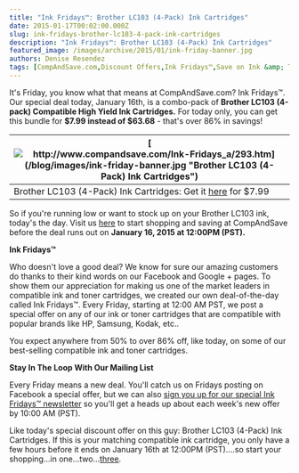 ```yaml
---
title: "Ink Fridays™: Brother LC103 (4-Pack) Ink Cartridges"
date: 2015-01-17T00:02:00.000Z
slug: ink-fridays-brother-lc103-4-pack-ink-cartridges
description: "Ink Fridays™: Brother LC103 (4-Pack) Ink Cartridges"
featured_image: /images/archive/2015/01/ink-friday-banner.jpg
authors: Denise Resendez
tags: [CompAndSave.com,Discount Offers,Ink Fridays™,Save on Ink &amp; Toner]
---
```


  
It's Friday, you know what that means at CompAndSave.com? Ink Fridays™. Our special deal today, January 16th, is a combo-pack of **Brother LC103 (4-pack) Compatible High Yield Ink Cartridges.** For today only, you can get this bundle for **$7.99 instead of $63.68** \- that's over 86% in savings!

| [![http://www.compandsave.com/Ink-Fridays_a/293.htm](/blog/images/ink-friday-banner.jpg "Brother LC103 (4-Pack) Ink Cartridges")](/blog/images/ink-friday-banner.jpg) |
| ---------------------------------------------------------------------------------------------------------------------------------------------------------------- |
| Brother LC103 (4-Pack) Ink Cartridges: Get it [here](https://www.compandsave.com/ink-fridays) for $7.99                                                          |

So if you're running low or want to stock up on your Brother LC103 ink, today's the day. Visit us [here](https://www.compandsave.com/ink-fridays) to start shopping and saving at CompAndSave before the deal runs out on **January 16, 2015 at 12:00PM (PST).** 

**Ink Fridays™** 

Who doesn't love a good deal? We know for sure our amazing customers do thanks to their kind words on our Facebook and Google + pages. To show them our appreciation for making us one of the market leaders in compatible ink and toner cartridges, we created our own deal-of-the-day called Ink Fridays™. Every Friday, starting at 12:00 AM PST, we post a special offer on any of our ink or toner cartridges that are compatible with popular brands like HP, Samsung, Kodak, etc..

You expect anywhere from 50% to over 86% off, like today, on some of our best-selling compatible ink and toner cartridges.

**Stay In The Loop With Our Mailing List**

Every Friday means a new deal. You'll catch us on Fridays posting on Facebook a special offer, but we can also [sign you up for our special Ink Fridays™ newsletter](https://www.compandsave.com/ink-fridays) so you'll get a heads up about each week's new offer by 10:00 AM (PST).

Like today's special discount offer on this guy: Brother LC103 (4-Pack) Ink Cartridges. If this is your matching compatible ink cartridge, you only have a few hours before it ends on January 16th at 12:00PM (PST)....so start your shopping...in one...two...[three](https://www.compandsave.com/ink-fridays).